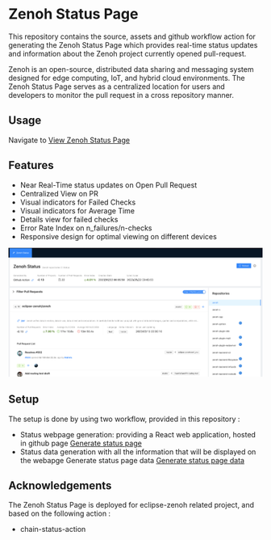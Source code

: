 # Zenoh Status Page

This repository contains the source, assets and github workflow action for generating the Zenoh Status Page which provides real-time status updates and information about the Zenoh project currently opened pull-request.

Zenoh is an open-source, distributed data sharing and messaging system designed for edge computing, IoT, and hybrid cloud environments. The Zenoh Status Page serves as a centralized location for users and developers to monitor the pull request in a cross repository manner.

## Usage 

Navigate to [View Zenoh Status Page](https://zettascalelabs.github.io/zenoh-status-page/status/zenoh-status)
## Features

- Near Real-Time status updates on Open Pull Request 
- Centralized View on PR
- Visual indicators for Failed Checks 
- Visual indicators for Average Time
- Details view for failed checks
- Error Rate Index on n_failures/n-checks
- Responsive design for optimal viewing on different devices

![Zenoh Status Page](docs/status-page.png)
## Setup 

The setup is done by using two workflow, provided in this repository :

- Status webpage generation: providing a React web application, hosted in github page [Generate status page](https://github.com/ZettaScaleLabs/zenoh-status-page/actions/workflows/generate_status_page.yml)
- Status data generation with all the information that will be displayed on the webapge Generate status page data [Generate status page data](https://github.com/ZettaScaleLabs/zenoh-status-page/actions/workflows/generate_status_data.yml)
  

## Acknowledgements

The Zenoh Status Page is deployed for eclipse-zenoh related project, and based on the following action :
- chain-status-action